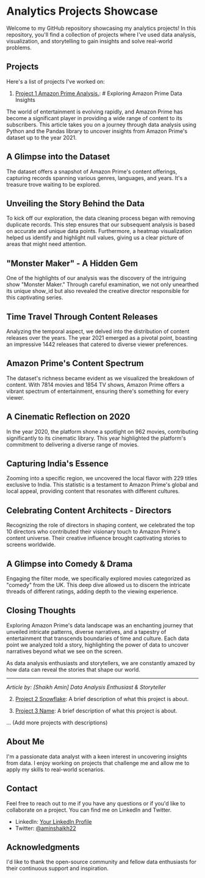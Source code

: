# Analytics Projects Showcase

Welcome to my GitHub repository showcasing my analytics projects! In this repository, you'll find a collection of projects where I've used data analysis, visualization, and storytelling to gain insights and solve real-world problems.

## Projects

Here's a list of projects I've worked on:

1. [Project 1 Amazon Prime Analysis.](link-to-project1-folder): # Exploring Amazon Prime Data Insights

The world of entertainment is evolving rapidly, and Amazon Prime has become a significant player in providing a wide range of content to its subscribers. This article takes you on a journey through data analysis using Python and the Pandas library to uncover insights from Amazon Prime's dataset up to the year 2021.

## A Glimpse into the Dataset

The dataset offers a snapshot of Amazon Prime's content offerings, capturing records spanning various genres, languages, and years. It's a treasure trove waiting to be explored.

## Unveiling the Story Behind the Data

To kick off our exploration, the data cleaning process began with removing duplicate records. This step ensures that our subsequent analysis is based on accurate and unique data points. Furthermore, a heatmap visualization helped us identify and highlight null values, giving us a clear picture of areas that might need attention.

## "Monster Maker" - A Hidden Gem

One of the highlights of our analysis was the discovery of the intriguing show "Monster Maker." Through careful examination, we not only unearthed its unique show_id but also revealed the creative director responsible for this captivating series.

## Time Travel Through Content Releases

Analyzing the temporal aspect, we delved into the distribution of content releases over the years. The year 2021 emerged as a pivotal point, boasting an impressive 1442 releases that catered to diverse viewer preferences.

## Amazon Prime's Content Spectrum

The dataset's richness became evident as we visualized the breakdown of content. With 7814 movies and 1854 TV shows, Amazon Prime offers a vibrant spectrum of entertainment, ensuring there's something for every viewer.

## A Cinematic Reflection on 2020

In the year 2020, the platform shone a spotlight on 962 movies, contributing significantly to its cinematic library. This year highlighted the platform's commitment to delivering a diverse range of movies.

## Capturing India's Essence

Zooming into a specific region, we uncovered the local flavor with 229 titles exclusive to India. This statistic is a testament to Amazon Prime's global and local appeal, providing content that resonates with different cultures.

## Celebrating Content Architects - Directors

Recognizing the role of directors in shaping content, we celebrated the top 10 directors who contributed their visionary touch to Amazon Prime's content universe. Their creative influence brought captivating stories to screens worldwide.

## A Glimpse into Comedy & Drama

Engaging the filter mode, we specifically explored movies categorized as "comedy" from the UK. This deep dive allowed us to discern the intricate threads of different ratings, adding depth to the viewing experience.

## Closing Thoughts

Exploring Amazon Prime's data landscape was an enchanting journey that unveiled intricate patterns, diverse narratives, and a tapestry of entertainment that transcends boundaries of time and culture. Each data point we analyzed told a story, highlighting the power of data to uncover narratives beyond what we see on the screen.

As data analysis enthusiasts and storytellers, we are constantly amazed by how data can reveal the stories that shape our world.

---

*Article by: [Shaikh Amin]*
*Data Analysis Enthusiast & Storyteller*


2. [Project 2 Snowflake](link-to-project2-folder): A brief description of what this project is about.

3. [Project 3 Name](link-to-project3-folder): A brief description of what this project is about.

... (Add more projects with descriptions)

## About Me

I'm a passionate data analyst with a keen interest in uncovering insights from data. I enjoy working on projects that challenge me and allow me to apply my skills to real-world scenarios.

## Contact

Feel free to reach out to me if you have any questions or if you'd like to collaborate on a project. You can find me on LinkedIn and Twitter.

- LinkedIn: [Your LinkedIn Profile](https://www.linkedin.com/in/amin-shaikh22)
- Twitter: [@aminshaikh22](https://twitter.com/aminshaikh22)

## Acknowledgments

I'd like to thank the open-source community and fellow data enthusiasts for their continuous support and inspiration.

